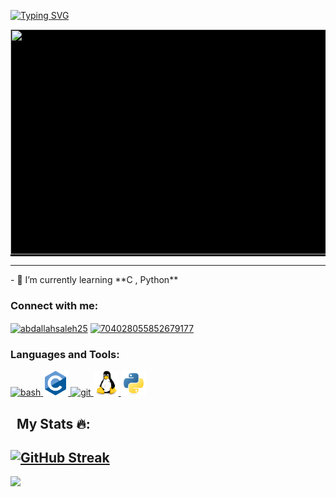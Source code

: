 <a href="https://git.io/typing-svg"><img src="https://readme-typing-svg.herokuapp.com?font=Fira+Code&duration=5001&pause=1000&color=F75513&width=435&lines=Welcome+to+my+GitHub+Profile++%F0%9F%91%8B;I'm+Abdallah+;I'm+a+Software+Engineer" alt="Typing SVG" /></a>

<p align="center" style="background-color: #000000;">
  <img src="https://i.pinimg.com/originals/cd/19/aa/cd19aa1e727d79be52ac4ce88a649951.gif" height="360" width="4050" />
</p>
<hr>
- 🌱 I’m currently learning **C , Python**



<h3 align="left">Connect with me:</h3>
<p align="left">
<a href="https://twitter.com/abdallahsaleh25" target="blank"><img align="center" src="https://raw.githubusercontent.com/rahuldkjain/github-profile-readme-generator/master/src/images/icons/Social/twitter.svg" alt="abdallahsaleh25" height="30" width="40" /></a>
<a href="https://discord.gg/704028055852679177" target="blank"><img align="center" src="https://raw.githubusercontent.com/rahuldkjain/github-profile-readme-generator/master/src/images/icons/Social/discord.svg" alt="704028055852679177" height="30" width="40" /></a>
</p>

<h3 align="left">Languages and Tools:</h3>
<p align="left"> <a href="https://www.gnu.org/software/bash/" target="_blank" rel="noreferrer"> <img src="https://www.vectorlogo.zone/logos/gnu_bash/gnu_bash-icon.svg" alt="bash" width="40" height="40"/> </a> <a href="https://www.cprogramming.com/" target="_blank" rel="noreferrer"> <img src="https://raw.githubusercontent.com/devicons/devicon/master/icons/c/c-original.svg" alt="c" width="40" height="40"/> </a> <a href="https://git-scm.com/" target="_blank" rel="noreferrer"> <img src="https://www.vectorlogo.zone/logos/git-scm/git-scm-icon.svg" alt="git" width="40" height="40"/> </a> <a href="https://www.linux.org/" target="_blank" rel="noreferrer"> <img src="https://raw.githubusercontent.com/devicons/devicon/master/icons/linux/linux-original.svg" alt="linux" width="40" height="40"/> </a> <a href="https://www.python.org" target="_blank" rel="noreferrer"> <img src="https://raw.githubusercontent.com/devicons/devicon/master/icons/python/python-original.svg" alt="python" width="40" height="40"/> </a> </p>

## &nbsp; My Stats 🔥:
[![GitHub Streak](http://github-readme-streak-stats.herokuapp.com?user=abdullahsaleh203&theme=dark&background=000000)](https://git.io/streak-stats)&nbsp;
---








<img align="left" width="50%" src="https://github-readme-stats.vercel.app/api?username=abdullahsaleh203&theme=midnight-purple&title_color=ff0000&text_color=ffffff&show_icons=true" />




